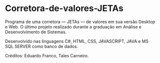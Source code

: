# Corretora-de-valores-JETAs
Programa de uma corretora — JETAs — de valores em sua versão Desktop e Web. O último projeto realizado durante a graduação em Análise e Desenvolvimento de Sistemas.

Desenvolvido nas linguagens C#, HTML, CSS, JAVASCRIPT, JAVA e MS SQL SERVER como banco de dados.

Créditos: Eduardo Franco, Tales Carneiro.
